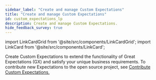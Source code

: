 ```yaml
---
sidebar_label: "Create and manage Custom Expectations"
title: "Create and manage Custom Expectations"
id: custom_expectations_lp
description: Create and manage Custom Expectations.
hide_feedback_survey: true
---
```


import LinkCardGrid from '@site/src/components/LinkCardGrid';
import LinkCard from '@site/src/components/LinkCard';

<p class="DocItem__header-description">Create Custom Expectations to extend the functionality of Great Expectations (GX) and satisfy your unique business requirements. To contribute new Expectations to the open source project, see 
<a href="https://github.com/great-expectations/great_expectations/blob/develop/CONTRIBUTING_EXPECTATIONS.md">Contribute Custom Expectations.</a>
</p>

<LinkCardGrid>
  <LinkCard topIcon label="Create a Custom Column Aggregate Expectation" description="Create a Custom Column Aggregate Expectation that evaluates a single column and produces an aggregate Metric" to="/guides/expectations/creating_custom_expectations/how_to_create_custom_column_aggregate_expectations" icon="/img/custom_expectation_icon.svg" />
  <LinkCard topIcon label="Create a Custom Column Map Expectation" description="Create a Custom Column Map Expectation that evaluates a single column and performs a yes or no query on every row in the column" to="/guides/expectations/creating_custom_expectations/how_to_create_custom_column_map_expectations" icon="/img/custom_expectation_icon.svg" />
  <LinkCard topIcon label="Create a Custom Batch Expectation" description="Create a Custom Batch Expectation that evaluates an entire Batch, and answers a semantic question about the Batch" to="/guides/expectations/creating_custom_expectations/how_to_create_custom_batch_expectations" icon="/img/custom_expectation_icon.svg" />
  <LinkCard topIcon label="Create a Custom Column Pair Map Expectation" description="Create a Custom Column Pair Map Expectation that evaluates a pair of columns and performs a yes or no query about the row-wise relationship between the two columns" to="/guides/expectations/creating_custom_expectations/how_to_create_custom_column_pair_map_expectations" icon="/img/custom_expectation_icon.svg" />
  <LinkCard topIcon label="Create a Custom Multicolumn Map Expectation" description="Create a Custom Multicolumn Map Expectation that evaluates a set of columns and performs a yes or no query about the row-wise relationship between the the columns" to="/guides/expectations/creating_custom_expectations/how_to_create_custom_multicolumn_map_expectations" icon="/img/custom_expectation_icon.svg" />
  <LinkCard topIcon label="Create a Custom Regex-Based Column Map Expectation" description="Create a Custom Regex-Based Column Map Expectation that evaluates a single column and performs a yes or no regex-based query on every row in the column" to="/guides/expectations/creating_custom_expectations/how_to_create_custom_regex_based_column_map_expectations" icon="/img/custom_expectation_icon.svg" />
  <LinkCard topIcon label="Create a Custom Set-Based Column Map Expectation" description="Create a Custom Set-Based Column Map Expectation that evaluates a single column and determines if each row in the column belongs to the specified set" to="/guides/expectations/creating_custom_expectations/how_to_create_custom_set_based_column_map_expectations" icon="/img/custom_expectation_icon.svg" />
  <LinkCard topIcon label="Create a Custom Query Expectation" description="Create a Custom Query Expectation to run Expectations against custom query results and make intermediate queries to your database" to="/guides/expectations/creating_custom_expectations/how_to_create_custom_query_expectations" icon="/img/custom_expectation_icon.svg" />
  <LinkCard topIcon label="Create a Custom Parameterized Expectation" description="Create a Custom Parameterized Expectation" to="/guides/expectations/creating_custom_expectations/how_to_create_custom_parameterized_expectations" icon="/img/custom_expectation_icon.svg" />
  <LinkCard topIcon label="Add auto-initializing framework support to a Custom Expectation" description="Use auto-initializing Expectations to automate Expectation parameter estimation" to="/guides/expectations/creating_custom_expectations/how_to_add_support_for_the_auto_initializing_framework_to_a_custom_expectation" icon="/img/custom_expectation_icon.svg" />
</LinkCardGrid>
